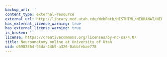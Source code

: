 ```yaml
---
backup_url: ''
content_type: external-resource
external_url: http://library.med.utah.edu/WebPath/HISTHTML/NEURANAT/NEURANCA.html
has_external_licence_warning: true
has_external_license_warning: true
is_broken: ''
license: https://creativecommons.org/licenses/by-nc-sa/4.0/
title: Neuroanatomy online at University of Utah
uid: d6982364-93da-44b9-a326-0abbfebae778
---
```

